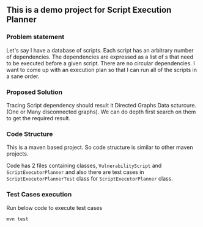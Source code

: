 ## This is a demo project for Script Execution Planner

### Problem statement

Let's say I have a database of scripts. Each script has an arbitrary number of dependencies. The dependencies are expressed as a list of s that need to be executed before a given script. There are no circular dependencies. I want to come up with an execution plan so that I can run all of the scripts in a sane order.

### Proposed Solution

Tracing Script dependency should result it Directed Graphs Data scturcure. (One or Many disconnected graphs).
We can do depth first search on them to get the required result.

### Code Structure

This is a maven based project. So code structure is similar to other maven projects.

Code has 2 files containing classes, `VulnerabilityScript` and `ScriptExecutorPlanner` and also there are test cases in `ScriptExecutorPlannerTest` class for `ScriptExecutorPlanner` class.

### Test Cases execution

Run below code to execute test cases
```
mvn test
```